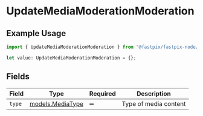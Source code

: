 # UpdateMediaModerationModeration

## Example Usage

```typescript
import { UpdateMediaModerationModeration } from "@fastpix/fastpix-node/models/operations";

let value: UpdateMediaModerationModeration = {};
```

## Fields

| Field                                         | Type                                          | Required                                      | Description                                   |
| --------------------------------------------- | --------------------------------------------- | --------------------------------------------- | --------------------------------------------- |
| `type`                                        | [models.MediaType](../../models/mediatype.md) | :heavy_minus_sign:                            | Type of media content                         |